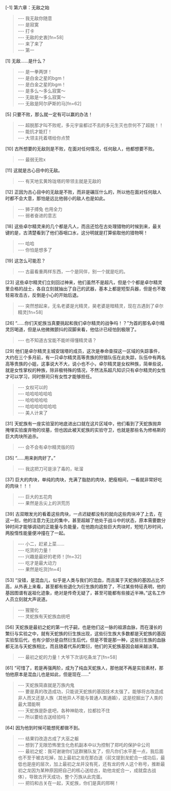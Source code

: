 
[-1] 第六章：无敌之始
>--- 我无敌你随意<br>
>--- 是寂寞<br>
>--- 打卡<br>
>--- 无敌的史衷[fn=58]<br>
>--- 来了来了<br>
>--- 第一<br>

[1] 无敌……是什么？
>--- 是一拳两饼！<br>
>--- 是白金之星的bgm！<br>
>--- 是白金之星的bgm！<br>
>--- 是多么～多么寂寞～<br>
>--- 无敌是～多么寂寞～<br>
>--- 无敌是阿尔萨斯的马[fn=62]<br>

[5] 只要不败，那么就一定有可以赢的办法！
>--- 超脱那才叫不败呢，多元宇宙都过不去的多元生灭也奈何不了超脱！！<br>
>--- 能抗才能打！<br>
>--- 大领主托着塔给你点赞<br>

[10] 古所想要的无敌则是不败，在面对任何情况，任何敌人，他都想要不败。
>--- 最弱无败x<br>

[11] 这就是古心目中的无敌。
>--- 有天地玄黄玲珑塔的带领主就是无敌的<br>

[12] 正因为古心目中的无敌是不败，而非是碾压什么的，所以他在面对任何敌人时都不会大意，那怕是远比他弱小的敌人也是如此。
>--- 狮子搏兔
也用全力<br>
>--- 弱者奋进的意志<br>

[18] 这些卓尔精灵来的几个都是凡人，而且还恰在古处理猎物的时候到来，最关键的是，古清楚看到了他们吞咽口水，这分明就是打算偷取他的猎物啊！
>--- 哈哈<br>
>--- 你怕是想多了<br>

[19] 这怎么可能忍？
>--- 古最看重两样东西，一个是同伴，别一个就是吃的。<br>

[23] 这些卓尔精灵们立刻回过神来，他们虽然不是超凡，但是个个都是卓尔精灵里合格的战士，各自立刻就抽出了自己的武器，基本上都是短型兵器，但是也不敢轻易攻击古，反倒是小心的开始后退。
>--- 突然想起来，无名老婆是光精灵，昊老婆是暗精灵，现在古遇到了卓尔精灵[fn=58]<br>

[26] “……你们天蛇族当真要挑起和我们卓尔精灵的战争吗！？”为首的那名卓尔精灵厉喝道，但是从他微微颤抖的双脚来看，他估计已经怕到极限了。
>--- 也不知道古宝能不能听得懂精灵语？<br>

[29] 他们是卓尔精灵主城安瑞塔的成员，这次是奉命查探这一区域的失踪事件，大约在三个多月前，有一只卓尔精灵高等贵族的狩猎队伍在此失踪，队伍中有两名高等贵族的小姐，这事说大不大，说小也不小，卓尔精灵是女权种族，简单些说，就是女性掌权的种族，除非极特殊的情况，不然法系超凡知识只有卓尔精灵的女性才可以学习，同时祭司只有女性才能够担任。
>--- 女权可以的<br>
>--- 哈哈哈哈哈哈<br>
>--- 哈哈哈哈哈<br>
>--- 哈哈哈哈哈哈哈<br>
>--- 美人计来了<br>

[31] 天蛇族有一座实验室的地底进出口就在这片区域中，他们看到了天蛇族抛弃掩埋实验废弃物的坟墓，但也因此被天蛇族的实验守卫，也就是那些名为修格斯的巨大肉块所追杀。
>--- 会不会有卓尔精灵版的钧<br>

[35] “……用来剥肉好了。”
>--- 我这把刀可是涂了毒的，呲溜<br>

[37] 巨大的肉块，单纯的肉块，充满了脂肪的肉块，肥瘦相间，一看就非常好吃的肉块！！！
>--- 巨大的五花肉<br>
>--- 果然是舌尖上的洪荒历<br>

[39] 古双眼发光的看着这些肉块，一点迟疑都没有的就向这些肉块冲了上去，在这一刻，他的注意力无比的集中，甚至超越了他处于战斗中的状态，原本需要数分钟时间才能够调动的正能量与负能量，在他跑向这些巨大肉块时，短短几秒时间，两股惰性能量便冲撞在了一起。
>--- 小二，赶紧上菜……<br>
>--- 吃货的力量！<br>
>--- 兴趣是最好的老师！[fn=32]<br>
>--- 吃才是最大动力<br>
>--- 果然是吃货[fn=4]<br>

[53] “没错，是混血儿，似乎是人类与我们的混血，而且属于天蛇族的基因占比不高，从外表上来看，甚至都有些退化为衍生族的趋势了，不过某些特征表明，他的基因图谱有返祖化迹象，绝对是传奇无疑了，甚至可能都有些接近半神。”这名工作人员立刻就大声说道。
>--- 猩猩化<br>
>--- 灵蛇族有天蛇族血统吧<br>

[56] 天蛇族是最初之蛇的第一代子嗣，也是他们这一脉的祖源血脉，而在漫长的繁衍与实验之中，就有天蛇族的衍生族出现，这些衍生族大多数都是天蛇族的基因实验型后代，也有少部分是自然衍生后代，但是不管是那一种，这些衍生族的血脉都无法与天蛇族相比，而且随着代系的繁衍，他们的天蛇族基因会越来越淡薄。
>--- 最初之蛇的力量！大爷下次该吃条龙了[fn=58]<br>

[61] “可惜了，若是再强两阶，成为了纯血天蛇族人，那他就不再是实验素材，那怕他原本是混血儿也是如此，但是现在……”
>--- 天蛇族简直就是万族内鬼<br>
>--- 要是真的改造成功，只能说天蛇族的基因技术太强了。能够将古改造成非人而又还是人族（其他异人不能与普通人类通婚），这是挖掘出了人类的最大潜能啊<br>
>--- 天蛇族是卧底吧，各种神助攻，拉都拉不住<br>
>--- 所以要给古送经验吗？<br>

[64] 因为他到时候可能想死都做不到。
>--- 结果钧改造古成了大巫之躯<br>
>--- 想到了无限恐怖里生化危机副本中以为控制了郑吒的保护伞公司<br>
>--- 最初之蛇：我可谢谢你们这群猪队友了，但凡你们水平差一点，我后面也不至于被古吃掉，加上最初之龙在那白送（前文提到龙蛇合一成功后，最低也是座的层次，加上最初之龙并没有死，还有龙的传人这个称号，推断最初之龙因为某种原因把自己的核心送给古，助他龙蛇合一，成就盘古战体），导致古开天成功，整个万族从此完蛋。<br>
>--- 把钧和古关在一起，天蛇族，你们是真的邢啊！<br>
